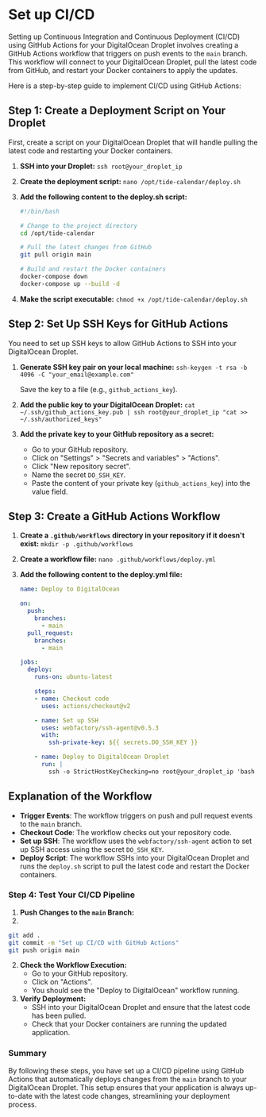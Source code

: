 # Set up CI/CD

Setting up Continuous Integration and Continuous Deployment (CI/CD) using GitHub Actions for your DigitalOcean Droplet involves creating a GitHub Actions workflow that triggers on push events to the `main` branch. This workflow will connect to your DigitalOcean Droplet, pull the latest code from GitHub, and restart your Docker containers to apply the updates.

Here is a step-by-step guide to implement CI/CD using GitHub Actions:

## Step 1: Create a Deployment Script on Your Droplet

First, create a script on your DigitalOcean Droplet that will handle pulling the latest code and restarting your Docker containers.

1. **SSH into your Droplet:** `ssh root@your_droplet_ip`

2. **Create the deployment script:** `nano /opt/tide-calendar/deploy.sh`

3. **Add the following content to the deploy.sh script:**

   ```bash
   #!/bin/bash

   # Change to the project directory
   cd /opt/tide-calendar

   # Pull the latest changes from GitHub
   git pull origin main

   # Build and restart the Docker containers
   docker-compose down
   docker-compose up --build -d
   ```

4. **Make the script executable:** `chmod +x /opt/tide-calendar/deploy.sh`

## Step 2: Set Up SSH Keys for GitHub Actions

You need to set up SSH keys to allow GitHub Actions to SSH into your DigitalOcean Droplet.

1. **Generate SSH key pair on your local machine:** `ssh-keygen -t rsa -b 4096 -C "your_email@example.com"`

   Save the key to a file (e.g., `github_actions_key`).

2. **Add the public key to your DigitalOcean Droplet:** `cat ~/.ssh/github_actions_key.pub | ssh root@your_droplet_ip "cat >> ~/.ssh/authorized_keys"`

3. **Add the private key to your GitHub repository as a secret:**
   - Go to your GitHub repository.
   - Click on "Settings" > "Secrets and variables" > "Actions".
   - Click "New repository secret".
   - Name the secret `DO_SSH_KEY`.
   - Paste the content of your private key (`github_actions_key`) into the value field.

## Step 3: Create a GitHub Actions Workflow

1. **Create a `.github/workflows` directory in your repository if it doesn't exist:** `mkdir -p .github/workflows`

2. **Create a workflow file:** `nano .github/workflows/deploy.yml`

3. **Add the following content to the deploy.yml file:**

   ```yaml
   name: Deploy to DigitalOcean

   on:
     push:
       branches:
         - main
     pull_request:
       branches:
         - main

   jobs:
     deploy:
       runs-on: ubuntu-latest

       steps:
       - name: Checkout code
         uses: actions/checkout@v2

       - name: Set up SSH
         uses: webfactory/ssh-agent@v0.5.3
         with:
           ssh-private-key: ${{ secrets.DO_SSH_KEY }}

       - name: Deploy to DigitalOcean Droplet
         run: |
           ssh -o StrictHostKeyChecking=no root@your_droplet_ip 'bash /opt/tide-calendar/deploy.sh'
   ```

## Explanation of the Workflow

- **Trigger Events**: The workflow triggers on push and pull request events to the `main` branch.
- **Checkout Code**: The workflow checks out your repository code.
- **Set up SSH**: The workflow uses the `webfactory/ssh-agent` action to set up SSH access using the secret `DO_SSH_KEY`.
- **Deploy Script**: The workflow SSHs into your DigitalOcean Droplet and runs the `deploy.sh` script to pull the latest code and restart the Docker containers.

### Step 4: Test Your CI/CD Pipeline

1. **Push Changes to the `main` Branch:**
1.

   ```bash
   git add .
   git commit -m "Set up CI/CD with GitHub Actions"
   git push origin main
   ```

2. **Check the Workflow Execution:**
   - Go to your GitHub repository.
   - Click on "Actions".
   - You should see the "Deploy to DigitalOcean" workflow running.
3. **Verify Deployment:**
   - SSH into your DigitalOcean Droplet and ensure that the latest code has been pulled.
   - Check that your Docker containers are running the updated application.

### Summary

By following these steps, you have set up a CI/CD pipeline using GitHub Actions that automatically deploys changes from the `main` branch to your DigitalOcean Droplet. This setup ensures that your application is always up-to-date with the latest code changes, streamlining your deployment process.
